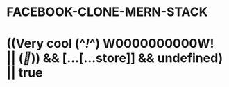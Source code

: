 # FACEBOOK-CLONE-MERN-STACK
# ((Very cool (^_!_^) W0000000000W! || (_🎱_)) && [...[...store]] && undefined) || true 
